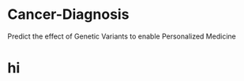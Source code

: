# Cancer-Diagnosis
Predict the effect of Genetic Variants to enable Personalized Medicine 

<h1>hi</h>
